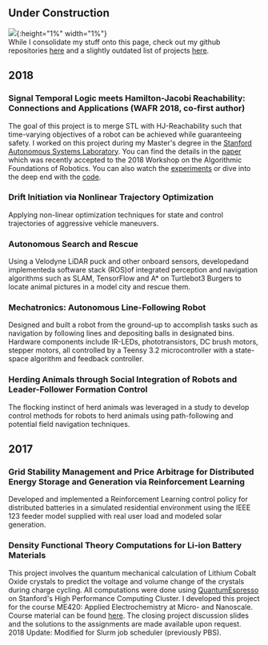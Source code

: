 ## Under Construction
![](https://openclipart.org/download/295167/just-bulldozer.svg){:height="1%" width="1%"}  
While I consolidate my stuff onto this page, check out my github repositories [here](https://github.com/qizhantam) and a slightly outdated list of projects [here](https://tamqizhan.wixsite.com/portfolio/).

## 2018
### Signal Temporal Logic meets Hamilton-Jacobi Reachability: Connections and Applications (WAFR 2018, co-first author)
The goal of this project is to merge STL with HJ-Reachability such that time-varying objectives of a robot can be achieved while guaranteeing safety. I worked on this project during my Master's degree in the [Stanford Autonomous Systems Laboratory](http://asl.stanford.edu/). You can find the details in the [paper](http://asl.stanford.edu/wp-content/papercite-data/pdf/Chen.Tam.Livingston.Pavone.WAFR18.pdf) which was recently accepted to the 2018 Workshop on the Algorithmic Foundations of Robotics. You can also watch the [experiments](https://www.youtube.com/watch?v=SI4bbBVkcgs&t=2s) or dive into the deep end with the [code](https://github.com/StanfordASL/stlhj).

### Drift Initiation via Nonlinear Trajectory Optimization
Applying non-linear optimization techniques for state and control trajectories of aggressive vehicle maneuvers.

### Autonomous Search and Rescue
Using a Velodyne LiDAR puck and other onboard sensors, developedand implementeda software stack (ROS)of integrated perception and navigation algorithms such as SLAM, TensorFlow and A* on Turtlebot3 Burgers to locate animal pictures in a model city and rescue them.

### Mechatronics: Autonomous Line-Following Robot
Designed and built a robot from the ground-up to accomplish tasks such as navigation by following lines and depositing balls in designated bins. Hardware components include IR-LEDs, phototransistors, DC brush motors, stepper motors, all controlled by a Teensy 3.2 microcontroller with a state-space algorithm and feedback controller.

### Herding Animals through Social Integration of Robots and Leader-Follower Formation Control
The flocking instinct of herd animals was leveraged in a study to develop control methods for robots to herd animals using path-following and potential field navigation techniques.

## 2017
### Grid Stability Management and Price Arbitrage for Distributed Energy Storage and Generation via Reinforcement Learning
Developed and implemented a Reinforcement Learning control policy for distributed batteries in a simulated residential environment using the IEEE 123 feeder model supplied with real user load and modeled solar generation.

### Density Functional Theory Computations for Li-ion Battery Materials
This project involves the quantum mechanical calculation of Lithium Cobalt Oxide crystals to predict the voltage and volume change of the crystals during charge cycling. All computations were done using [QuantumEspresso](https://www.quantum-espresso.org/) on Stanford's High Performance Computing Cluster. I developed this project for the course ME420: Applied Electrochemistry at Micro- and Nanoscale. Course material can be found [here](). The closing project discussion slides and the solutions to the assignments are made available upon request.  
2018 Update: Modified for Slurm job scheduler (previously PBS).
